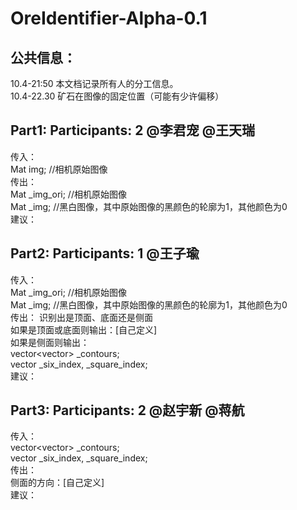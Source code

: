 # OreIdentifier-Alpha-0.1

## 公共信息：  
10.4-21:50 本文档记录所有人的分工信息。  
10.4-22.30 矿石在图像的固定位置（可能有少许偏移）  

## Part1: Participants: 2 @李君宠 @王天瑞  
传入：  
Mat img; //相机原始图像  
传出：  
Mat _img_ori; //相机原始图像  
Mat _img; //黑白图像，其中原始图像的黑颜色的轮廓为1，其他颜色为0   
建议：

## Part2: Participants: 1 @王子瑜  
传入：  
Mat _img_ori; //相机原始图像  
Mat _img; //黑白图像，其中原始图像的黑颜色的轮廓为1，其他颜色为0   
传出：
识别出是顶面、底面还是侧面  
	如果是顶面或底面则输出：[自己定义]  
	如果是侧面则输出：  
		vector<vector<Point>> _contours;  
		vector<int> _six_index, _square_index;  
建议：  

## Part3: Participants: 2 @赵宇新 @蒋航  
传入：     
vector<vector<Point>> _contours;  
vector<int> _six_index, _square_index;  
传出：  
侧面的方向：[自己定义]  
建议：  
